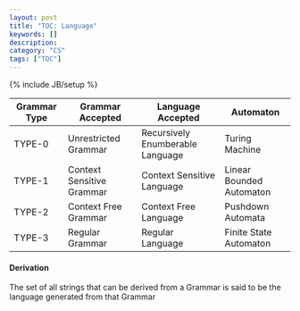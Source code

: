 ```yaml
---
layout: post
title: "TOC: Language"
keywords: []
description: 
category: "CS" 
tags: ["TOC"]
---
```

{% include JB/setup %}


| Grammar Type | Grammar Accepted          | Language Accepted                | Automaton                |
|--------------|---------------------------|----------------------------------|--------------------------|
| TYPE-0       | Unrestricted Grammar      | Recursively Enumberable Language | Turing Machine           |
| TYPE-1       | Context Sensitive Grammar | Context Sensitive Language       | Linear Bounded Automaton |
| TYPE-2       | Context Free Grammar      | Context Free Language            | Pushdown Automata        |
| TYPE-3       | Regular Grammar           | Regular Language                 | Finite State Automaton   |



#### Derivation
The set of all strings that can be derived from a Grammar is said to be the language generated from
that Grammar
